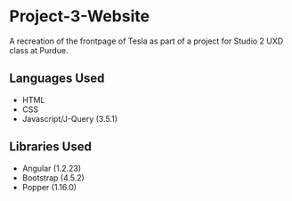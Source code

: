 # Project-3-Website
A recreation of the frontpage of Tesla as part of a project for Studio 2 UXD class at Purdue.

## Languages Used
* HTML
* CSS
* Javascript/J-Query (3.5.1)

## Libraries Used
* Angular (1.2.23)
* Bootstrap (4.5.2)
* Popper (1.16.0)